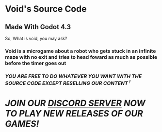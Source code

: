 # Void's Source Code
## Made With Godot 4.3

So, What is void, you may ask?

### **Void is a microgame about a robot who gets stuck in an infinite maze with no exit and tries to head foward as much as possible before the timer goes out**

### ***YOU ARE FREE TO DO WHATEVER YOU WANT WITH THE SOURCE CODE EXCEPT RESELLING OUR CONTENT <sup>!</sup>***

# ***JOIN OUR [DISCORD SERVER](https://discord.gg/a5Nf7z8AZE) NOW TO PLAY NEW RELEASES OF OUR GAMES!***
